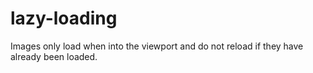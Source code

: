 # lazy-loading
Images only load when into the viewport and do not reload if they have already been loaded.
